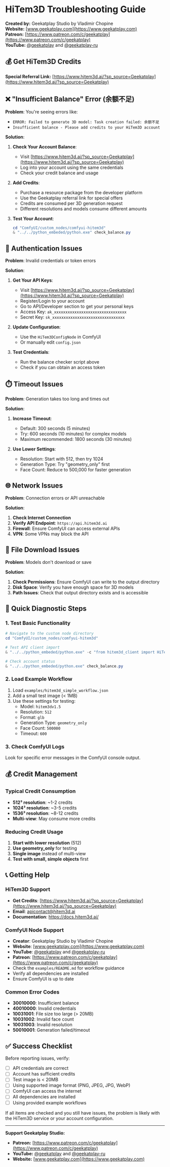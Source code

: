 # HiTem3D Troubleshooting Guide

**Created by:** Geekatplay Studio by Vladimir Chopine  
**Website:** [www.geekatplay.com](https://www.geekatplay.com)  
**Patreon:** [https://www.patreon.com/c/geekatplay](https://www.patreon.com/c/geekatplay)  
**YouTube:** [@geekatplay](https://www.youtube.com/@geekatplay) and [@geekatplay-ru](https://www.youtube.com/@geekatplay-ru)  

## 💰 Get HiTem3D Credits
**Special Referral Link:** [https://www.hitem3d.ai/?sp_source=Geekatplay](https://www.hitem3d.ai/?sp_source=Geekatplay)

## ❌ "Insufficient Balance" Error (余额不足)

**Problem**: You're seeing errors like:
- `ERROR: Failed to generate 3D model: Task creation failed: 余额不足`
- `Insufficient balance - Please add credits to your HiTem3D account`

**Solution**:
1. **Check Your Account Balance**:
   - Visit [https://www.hitem3d.ai/?sp_source=Geekatplay](https://www.hitem3d.ai/?sp_source=Geekatplay)
   - Log into your account using the same credentials
   - Check your credit balance and usage

2. **Add Credits**:
   - Purchase a resource package from the developer platform
   - Use the Geekatplay referral link for special offers
   - Credits are consumed per 3D generation request
   - Different resolutions and models consume different amounts

3. **Test Your Account**:
   ```powershell
   cd "ComfyUI/custom_nodes/comfyui-hitem3d"
   & "../../python_embeded/python.exe" check_balance.py
   ```

## 🔑 Authentication Issues

**Problem**: Invalid credentials or token errors

**Solution**:
1. **Get Your API Keys**:
   - Visit [https://www.hitem3d.ai/?sp_source=Geekatplay](https://www.hitem3d.ai/?sp_source=Geekatplay)
   - Register/Login to your account
   - Go to API/Developer section to get your personal keys
   - Access Key: `ak_xxxxxxxxxxxxxxxxxxxxxxxxxxxxxxxx`
   - Secret Key: `sk_xxxxxxxxxxxxxxxxxxxxxxxxxxxxxxxx`

2. **Update Configuration**:
   - Use the `HiTem3DConfigNode` in ComfyUI
   - Or manually edit `config.json`

3. **Test Credentials**:
   - Run the balance checker script above
   - Check if you can obtain an access token

## ⏱️ Timeout Issues

**Problem**: Generation takes too long and times out

**Solution**:
1. **Increase Timeout**:
   - Default: 300 seconds (5 minutes)
   - Try: 600 seconds (10 minutes) for complex models
   - Maximum recommended: 1800 seconds (30 minutes)

2. **Use Lower Settings**:
   - Resolution: Start with 512, then try 1024
   - Generation Type: Try "geometry_only" first
   - Face Count: Reduce to 500,000 for faster generation

## 🌐 Network Issues

**Problem**: Connection errors or API unreachable

**Solution**:
1. **Check Internet Connection**
2. **Verify API Endpoint**: `https://api.hitem3d.ai`
3. **Firewall**: Ensure ComfyUI can access external APIs
4. **VPN**: Some VPNs may block the API

## 📁 File Download Issues

**Problem**: Models don't download or save

**Solution**:
1. **Check Permissions**: Ensure ComfyUI can write to the output directory
2. **Disk Space**: Verify you have enough space for 3D models
3. **Path Issues**: Check that output directory exists and is accessible

## 🔧 Quick Diagnostic Steps

### 1. Test Basic Functionality
```powershell
# Navigate to the custom node directory
cd "ComfyUI/custom_nodes/comfyui-hitem3d"

# Test API client import
& "../../python_embeded/python.exe" -c "from hitem3d_client import HiTem3DAPIClient; print('✅ Import successful')"

# Check account status
& "../../python_embeded/python.exe" check_balance.py
```

### 2. Load Example Workflow
1. Load `examples/hitem3d_simple_workflow.json`
2. Add a small test image (< 1MB)
3. Use these settings for testing:
   - Model: `hitem3dv1.5`
   - Resolution: `512`
   - Format: `glb`
   - Generation Type: `geometry_only`
   - Face Count: `500000`
   - Timeout: `600`

### 3. Check ComfyUI Logs
Look for specific error messages in the ComfyUI console output.

## 💰 Credit Management

### Typical Credit Consumption
- **512³ resolution**: ~1-2 credits
- **1024³ resolution**: ~3-5 credits  
- **1536³ resolution**: ~8-12 credits
- **Multi-view**: May consume more credits

### Reducing Credit Usage
1. **Start with lower resolution** (512)
2. **Use geometry_only** for testing
3. **Single image** instead of multi-view
4. **Test with small, simple objects** first

## 📞 Getting Help

### HiTem3D Support
- **Get Credits**: [https://www.hitem3d.ai/?sp_source=Geekatplay](https://www.hitem3d.ai/?sp_source=Geekatplay)
- **Email**: apicontact@hitem3d.ai
- **Documentation**: https://docs.hitem3d.ai/

### ComfyUI Node Support
- **Creator**: Geekatplay Studio by Vladimir Chopine
- **Website**: [www.geekatplay.com](https://www.geekatplay.com)
- **YouTube**: [@geekatplay](https://www.youtube.com/@geekatplay) and [@geekatplay-ru](https://www.youtube.com/@geekatplay-ru)
- **Patreon**: [https://www.patreon.com/c/geekatplay](https://www.patreon.com/c/geekatplay)
- Check the `examples/README.md` for workflow guidance
- Verify all dependencies are installed
- Ensure ComfyUI is up to date

### Common Error Codes
- **30010000**: Insufficient balance
- **40010000**: Invalid credentials
- **10031001**: File size too large (> 20MB)
- **10031002**: Invalid face count
- **10031003**: Invalid resolution
- **50010001**: Generation failed/timeout

## ✅ Success Checklist

Before reporting issues, verify:
- [ ] API credentials are correct
- [ ] Account has sufficient credits
- [ ] Test image is < 20MB
- [ ] Using supported image format (PNG, JPEG, JPG, WebP)
- [ ] ComfyUI can access the internet
- [ ] All dependencies are installed
- [ ] Using provided example workflows

If all items are checked and you still have issues, the problem is likely with the HiTem3D service or your account configuration.

---

**Support Geekatplay Studio:**
- **Patreon:** [https://www.patreon.com/c/geekatplay](https://www.patreon.com/c/geekatplay)
- **YouTube:** [@geekatplay](https://www.youtube.com/@geekatplay) and [@geekatplay-ru](https://www.youtube.com/@geekatplay-ru)
- **Website:** [www.geekatplay.com](https://www.geekatplay.com)